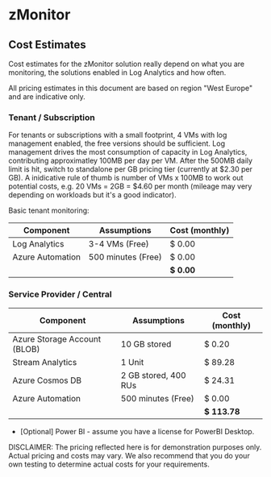 # zMonitor

## Cost Estimates

Cost estimates for the zMonitor solution really depend on what you are monitoring, the solutions enabled in Log Analytics and how often.

All pricing estimates in this document are based on region "West Europe" and are indicative only.

### Tenant / Subscription

For tenants or subscriptions with a small footprint, 4 VMs with log management enabled, the free versions should be sufficient. Log management drives the most consumption of capacity in Log Analytics, contributing approximatley 100MB per day per VM. After the 500MB daily limit is hit, switch to standalone per GB pricing tier (currently at $2.30 per GB). A inidicative rule of thumb is number of VMs x 100MB to work out potential costs, e.g. 20 VMs = 2GB = $4.60 per month (mileage may very depending on workloads but it's a good indicator).

Basic tenant monitoring:

| Component                     | Assumptions               | Cost (monthly)     |
| ----------------------------- | ------------------------- | ------------------ |
| Log Analytics                 | 3-4 VMs (Free)            | $ 0.00             |
| Azure Automation              | 500 minutes (Free)        | $ 0.00             |
|                               |                           | **$ 0.00**         |

### Service Provider / Central

| Component                     | Assumptions               | Cost (monthly)     |
| ----------------------------- | ------------------------- | ------------------ |
| Azure Storage Account (BLOB)  | 10 GB stored              | $ 0.20             |
| Stream Analytics              | 1 Unit                    | $ 89.28            |
| Azure Cosmos DB               | 2 GB stored, 400 RUs      | $ 24.31            |
| Azure Automation              | 500 minutes (Free)        | $ 0.00             |
|                               |                           | **$ 113.78**       |

* [Optional] Power BI - assume you have a license for PowerBI Desktop.

DISCLAIMER: The pricing reflected here is for demonstration purposes only. Actual pricing and costs may vary. We also recommend that you do your own testing to determine actual costs for your requirements.

